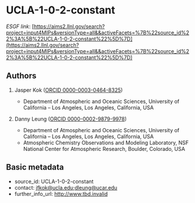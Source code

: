 # UCLA-1-0-2-constant

*ESGF link*: [https://aims2.llnl.gov/search?project=input4MIPs&versionType=all&&activeFacets=%7B%22source_id%22%3A%5B%22UCLA-1-0-2-constant%22%5D%7D](https://aims2.llnl.gov/search?project=input4MIPs&versionType=all&&activeFacets=%7B%22source_id%22%3A%5B%22UCLA-1-0-2-constant%22%5D%7D)

## Authors

1. Jasper Kok ([ORCID 0000-0003-0464-8325](https://orcid.org/0000-0003-0464-8325))
    - Department of Atmospheric and Oceanic Sciences, University of California – Los Angeles, Los Angeles, California, USA

2. Danny Leung ([ORCID 0000-0002-9879-9978](https://orcid.org/0000-0002-9879-9978))
    - Department of Atmospheric and Oceanic Sciences, University of California – Los Angeles, Los Angeles, California, USA
    - Atmospheric Chemistry Observations and Modeling Laboratory, NSF National Center for Atmospheric Research, Boulder, Colorado, USA


## Basic metadata

- source_id: UCLA-1-0-2-constant
- contact: jfkok@ucla.edu;dleung@ucar.edu
- further_info_url: http://www.tbd.invalid